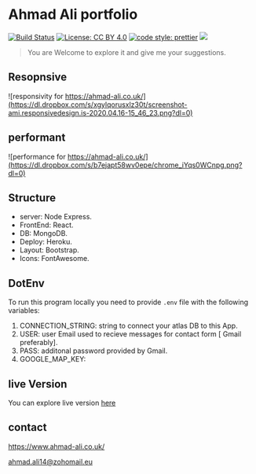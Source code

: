 # Ahmad Ali portfolio

[![Build Status](https://travis-ci.org/aa947/portfolio.svg?branch=master)](https://travis-ci.org/aa947/portfolio) [![License: CC BY 4.0](https://img.shields.io/badge/License-CC%20BY%204.0-lightgrey.svg)](https://creativecommons.org/licenses/by/4.0/) [![code style: prettier](https://img.shields.io/badge/code_style-prettier-ff69b4.svg?style=flat-square)](https://github.com/prettier/prettier) ![](https://david-dm.org/aa947/portfolio.svg)

> You are Welcome to explore it and give me your suggestions.

## Resopnsive

![responsivity for https://ahmad-ali.co.uk/](https://dl.dropbox.com/s/xgylqorusxlz30t/screenshot-ami.responsivedesign.is-2020.04.16-15_46_23.png?dl=0)

## performant

![performance for https://ahmad-ali.co.uk/](https://dl.dropbox.com/s/b7ejapt58wv0epe/chrome_iYqs0WCnpg.png?dl=0)

## Structure

- server: Node Express.
- FrontEnd: React.
- DB: MongoDB.
- Deploy: Heroku.
- Layout: Bootstrap.
- Icons: FontAwesome.

## DotEnv

To run this program locally you need to provide `.env` file with the following variables:

1. CONNECTION_STRING: string to connect your atlas DB to this App.
2. USER: user Email used to recieve messages for contact form [ Gmail preferably].
3. PASS: additonal password provided by Gmail. 
4. GOOGLE_MAP_KEY: 

## live Version

You can explore live version [here](http://ahmad-ali.co.uk)

## contact

<https://www.ahmad-ali.co.uk/>

<ahmad.ali14@zohomail.eu>